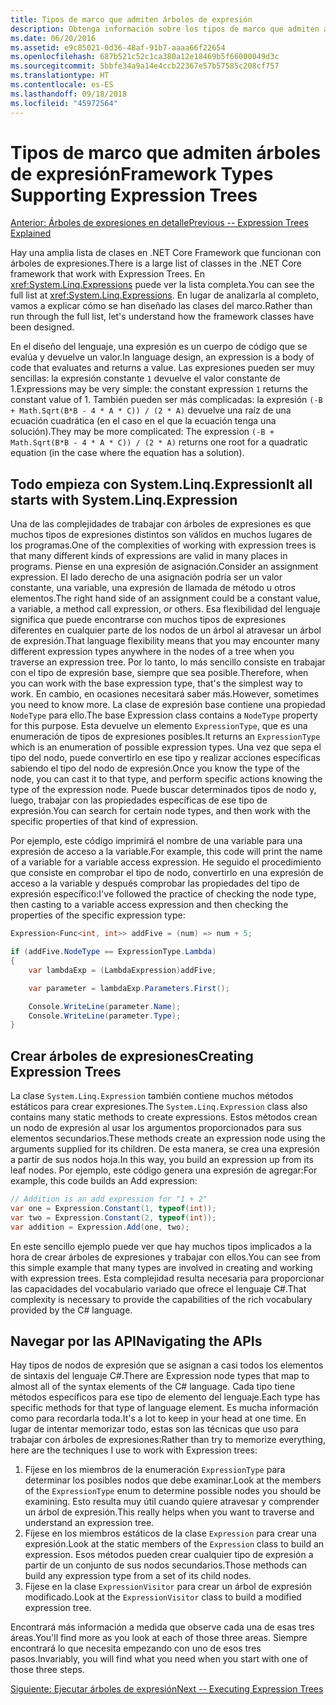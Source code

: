 ```yaml
---
title: Tipos de marco que admiten árboles de expresión
description: Obtenga información sobre los tipos de marco que admiten árboles de expresión, la creación de árboles de expresión y las técnicas para trabajar con las API de árboles de expresión.
ms.date: 06/20/2016
ms.assetid: e9c85021-0d36-48af-91b7-aaaa66f22654
ms.openlocfilehash: 687b521c52c1ca380a12e18469b5f66000049d3c
ms.sourcegitcommit: 5bbfe34a9a14e4ccb22367e57b57585c208cf757
ms.translationtype: HT
ms.contentlocale: es-ES
ms.lasthandoff: 09/18/2018
ms.locfileid: "45972564"
---
```

# <a name="framework-types-supporting-expression-trees"></a><span data-ttu-id="351fb-103">Tipos de marco que admiten árboles de expresión</span><span class="sxs-lookup"><span data-stu-id="351fb-103">Framework Types Supporting Expression Trees</span></span>

[<span data-ttu-id="351fb-104">Anterior: Árboles de expresiones en detalle</span><span class="sxs-lookup"><span data-stu-id="351fb-104">Previous -- Expression Trees Explained</span></span>](expression-trees-explained.md)

<span data-ttu-id="351fb-105">Hay una amplia lista de clases en .NET Core Framework que funcionan con árboles de expresiones.</span><span class="sxs-lookup"><span data-stu-id="351fb-105">There is a large list of classes in the .NET Core framework that work with Expression Trees.</span></span>
<span data-ttu-id="351fb-106">En <xref:System.Linq.Expressions> puede ver la lista completa.</span><span class="sxs-lookup"><span data-stu-id="351fb-106">You can see the full list at <xref:System.Linq.Expressions>.</span></span>
<span data-ttu-id="351fb-107">En lugar de analizarla al completo, vamos a explicar cómo se han diseñado las clases del marco.</span><span class="sxs-lookup"><span data-stu-id="351fb-107">Rather than run through the full list, let's understand how the framework classes have been designed.</span></span>

<span data-ttu-id="351fb-108">En el diseño del lenguaje, una expresión es un cuerpo de código que se evalúa y devuelve un valor.</span><span class="sxs-lookup"><span data-stu-id="351fb-108">In language design, an expression is a body of code that evaluates and returns a value.</span></span> <span data-ttu-id="351fb-109">Las expresiones pueden ser muy sencillas: la expresión constante `1` devuelve el valor constante de 1.</span><span class="sxs-lookup"><span data-stu-id="351fb-109">Expressions may be very simple: the constant expression `1` returns the constant value of 1.</span></span> <span data-ttu-id="351fb-110">También pueden ser más complicadas: la expresión `(-B + Math.Sqrt(B*B - 4 * A * C)) / (2 * A)` devuelve una raíz de una ecuación cuadrática (en el caso en el que la ecuación tenga una solución).</span><span class="sxs-lookup"><span data-stu-id="351fb-110">They may be more complicated: The expression `(-B + Math.Sqrt(B*B - 4 * A * C)) / (2 * A)` returns one root for a quadratic equation (in the case where the equation has a solution).</span></span>  

## <a name="it-all-starts-with-systemlinqexpression"></a><span data-ttu-id="351fb-111">Todo empieza con System.Linq.Expression</span><span class="sxs-lookup"><span data-stu-id="351fb-111">It all starts with System.Linq.Expression</span></span>

<span data-ttu-id="351fb-112">Una de las complejidades de trabajar con árboles de expresiones es que muchos tipos de expresiones distintos son válidos en muchos lugares de los programas.</span><span class="sxs-lookup"><span data-stu-id="351fb-112">One of the complexities of working with expression trees is that many different kinds of expressions are valid in many places in programs.</span></span> <span data-ttu-id="351fb-113">Piense en una expresión de asignación.</span><span class="sxs-lookup"><span data-stu-id="351fb-113">Consider an assignment expression.</span></span> <span data-ttu-id="351fb-114">El lado derecho de una asignación podría ser un valor constante, una variable, una expresión de llamada de método u otros elementos.</span><span class="sxs-lookup"><span data-stu-id="351fb-114">The right hand side of an assignment could be a constant value, a variable, a method call expression, or others.</span></span> <span data-ttu-id="351fb-115">Esa flexibilidad del lenguaje significa que puede encontrarse con muchos tipos de expresiones diferentes en cualquier parte de los nodos de un árbol al atravesar un árbol de expresión.</span><span class="sxs-lookup"><span data-stu-id="351fb-115">That language flexibility means that you may encounter many different expression types anywhere in the nodes of a tree when you traverse an expression tree.</span></span> <span data-ttu-id="351fb-116">Por lo tanto, lo más sencillo consiste en trabajar con el tipo de expresión base, siempre que sea posible.</span><span class="sxs-lookup"><span data-stu-id="351fb-116">Therefore, when you can work with the base expression type, that's the simplest way to work.</span></span> <span data-ttu-id="351fb-117">En cambio, en ocasiones necesitará saber más.</span><span class="sxs-lookup"><span data-stu-id="351fb-117">However, sometimes you need to know more.</span></span>
<span data-ttu-id="351fb-118">La clase de expresión base contiene una propiedad `NodeType` para ello.</span><span class="sxs-lookup"><span data-stu-id="351fb-118">The base Expression class contains a `NodeType` property for this purpose.</span></span>
<span data-ttu-id="351fb-119">Esta devuelve un elemento `ExpressionType`, que es una enumeración de tipos de expresiones posibles.</span><span class="sxs-lookup"><span data-stu-id="351fb-119">It returns an `ExpressionType` which is an enumeration of possible expression types.</span></span>
<span data-ttu-id="351fb-120">Una vez que sepa el tipo del nodo, puede convertirlo en ese tipo y realizar acciones específicas sabiendo el tipo del nodo de expresión.</span><span class="sxs-lookup"><span data-stu-id="351fb-120">Once you know the type of the node, you can cast it to that type, and perform specific actions knowing the type of the expression node.</span></span> <span data-ttu-id="351fb-121">Puede buscar determinados tipos de nodo y, luego, trabajar con las propiedades específicas de ese tipo de expresión.</span><span class="sxs-lookup"><span data-stu-id="351fb-121">You can search for certain node types, and then work with the specific properties of that kind of expression.</span></span>

<span data-ttu-id="351fb-122">Por ejemplo, este código imprimirá el nombre de una variable para una expresión de acceso a la variable.</span><span class="sxs-lookup"><span data-stu-id="351fb-122">For example, this code will print the name of a variable for a variable access expression.</span></span> <span data-ttu-id="351fb-123">He seguido el procedimiento que consiste en comprobar el tipo de nodo, convertirlo en una expresión de acceso a la variable y después comprobar las propiedades del tipo de expresión específico:</span><span class="sxs-lookup"><span data-stu-id="351fb-123">I've followed the practice of checking the node type, then casting to a variable access expression and then checking the properties of the specific expression type:</span></span>

```csharp
Expression<Func<int, int>> addFive = (num) => num + 5;

if (addFive.NodeType == ExpressionType.Lambda)
{
    var lambdaExp = (LambdaExpression)addFive;

    var parameter = lambdaExp.Parameters.First();

    Console.WriteLine(parameter.Name);
    Console.WriteLine(parameter.Type);
}
```

## <a name="creating-expression-trees"></a><span data-ttu-id="351fb-124">Crear árboles de expresiones</span><span class="sxs-lookup"><span data-stu-id="351fb-124">Creating Expression Trees</span></span>

<span data-ttu-id="351fb-125">La clase `System.Linq.Expression` también contiene muchos métodos estáticos para crear expresiones.</span><span class="sxs-lookup"><span data-stu-id="351fb-125">The `System.Linq.Expression` class also contains many static methods to create expressions.</span></span> <span data-ttu-id="351fb-126">Estos métodos crean un nodo de expresión al usar los argumentos proporcionados para sus elementos secundarios.</span><span class="sxs-lookup"><span data-stu-id="351fb-126">These methods create an expression node using the arguments supplied for its children.</span></span> <span data-ttu-id="351fb-127">De esta manera, se crea una expresión a partir de sus nodos hoja.</span><span class="sxs-lookup"><span data-stu-id="351fb-127">In this way, you build an expression up from its leaf nodes.</span></span> <span data-ttu-id="351fb-128">Por ejemplo, este código genera una expresión de agregar:</span><span class="sxs-lookup"><span data-stu-id="351fb-128">For example, this code builds an Add expression:</span></span>

```csharp
// Addition is an add expression for "1 + 2"
var one = Expression.Constant(1, typeof(int));
var two = Expression.Constant(2, typeof(int));
var addition = Expression.Add(one, two);
```

<span data-ttu-id="351fb-129">En este sencillo ejemplo puede ver que hay muchos tipos implicados a la hora de crear árboles de expresiones y trabajar con ellos.</span><span class="sxs-lookup"><span data-stu-id="351fb-129">You can see from this simple example that many types are involved in creating and working with expression trees.</span></span> <span data-ttu-id="351fb-130">Esta complejidad resulta necesaria para proporcionar las capacidades del vocabulario variado que ofrece el lenguaje C#.</span><span class="sxs-lookup"><span data-stu-id="351fb-130">That complexity is necessary to provide the capabilities of the rich vocabulary provided by the C# language.</span></span>

## <a name="navigating-the-apis"></a><span data-ttu-id="351fb-131">Navegar por las API</span><span class="sxs-lookup"><span data-stu-id="351fb-131">Navigating the APIs</span></span>
<span data-ttu-id="351fb-132">Hay tipos de nodos de expresión que se asignan a casi todos los elementos de sintaxis del lenguaje C#.</span><span class="sxs-lookup"><span data-stu-id="351fb-132">There are Expression node types that map to almost all of the syntax elements of the C# language.</span></span> <span data-ttu-id="351fb-133">Cada tipo tiene métodos específicos para ese tipo de elemento del lenguaje.</span><span class="sxs-lookup"><span data-stu-id="351fb-133">Each type has specific methods for that type of language element.</span></span> <span data-ttu-id="351fb-134">Es mucha información como para recordarla toda.</span><span class="sxs-lookup"><span data-stu-id="351fb-134">It's a lot to keep in your head at one time.</span></span> <span data-ttu-id="351fb-135">En lugar de intentar memorizar todo, estas son las técnicas que uso para trabajar con árboles de expresiones:</span><span class="sxs-lookup"><span data-stu-id="351fb-135">Rather than try to memorize everything, here are the techniques I use to work with Expression trees:</span></span>
1. <span data-ttu-id="351fb-136">Fíjese en los miembros de la enumeración `ExpressionType` para determinar los posibles nodos que debe examinar.</span><span class="sxs-lookup"><span data-stu-id="351fb-136">Look at the members of the `ExpressionType` enum to determine possible nodes you should be examining.</span></span> <span data-ttu-id="351fb-137">Esto resulta muy útil cuando quiere atravesar y comprender un árbol de expresión.</span><span class="sxs-lookup"><span data-stu-id="351fb-137">This really helps when you want to traverse and understand an expression tree.</span></span>
2. <span data-ttu-id="351fb-138">Fíjese en los miembros estáticos de la clase `Expression` para crear una expresión.</span><span class="sxs-lookup"><span data-stu-id="351fb-138">Look at the static members of the `Expression` class to build an expression.</span></span> <span data-ttu-id="351fb-139">Esos métodos pueden crear cualquier tipo de expresión a partir de un conjunto de sus nodos secundarios.</span><span class="sxs-lookup"><span data-stu-id="351fb-139">Those methods can build any expression type from a set of its child nodes.</span></span>
3. <span data-ttu-id="351fb-140">Fíjese en la clase `ExpressionVisitor` para crear un árbol de expresión modificado.</span><span class="sxs-lookup"><span data-stu-id="351fb-140">Look at the `ExpressionVisitor` class to build a modified expression tree.</span></span>

<span data-ttu-id="351fb-141">Encontrará más información a medida que observe cada una de esas tres áreas.</span><span class="sxs-lookup"><span data-stu-id="351fb-141">You'll find more as you look at each of those three areas.</span></span> <span data-ttu-id="351fb-142">Siempre encontrará lo que necesita empezando con uno de esos tres pasos.</span><span class="sxs-lookup"><span data-stu-id="351fb-142">Invariably, you will find what you need when you start with one of those three steps.</span></span>
 
 [<span data-ttu-id="351fb-143">Siguiente: Ejecutar árboles de expresión</span><span class="sxs-lookup"><span data-stu-id="351fb-143">Next -- Executing Expression Trees</span></span>](expression-trees-execution.md)
 
